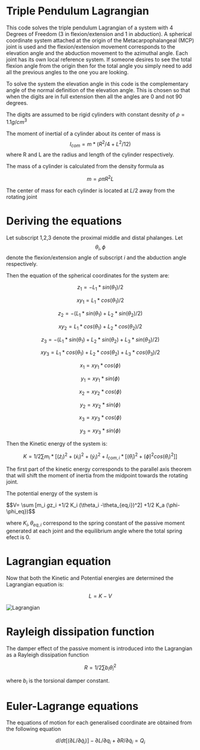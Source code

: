# Triple Pendulum Lagrangian

This code solves the triple pendulum Lagrangian of a system with 4 Degrees of Freedom (3 in flexion/extension and 1 in abduction). A spherical coordinate system attached at the origin of the 
Metacarpophalangeal (MCP) joint is used and the flexion/extension movement corresponds to the elevation angle and the abduction movement to the azimuthal angle.
Each joint has its own local reference system. If someone desires to see the total flexion angle from the origin then for the total angle you simply need to add all the previous angles to the one 
you are looking.

To solve the system the elevation angle in this code is the complementary angle of the normal definition of the elevation angle. This is chosen so that when the digits are in full extension then 
all the angles are 0 and not 90 degrees.

The digits are assumed to be rigid cylinders with constant desnity of $\rho=1.1 g/cm^3$ 

The moment of inertial of a cylinder about its center of mass is $$I_{com}= m* (R^2/4 + L^2/12)$$ where R and L are the radius and length of the cylinder respectively.

The mass of a cylinder is calculated from the density formula as

$$ m=\rho \pi R^2 L  $$

The center of mass for each cylinder is located at $L/2$ away from the rotating joint

# Deriving the equations

Let subscript 1,2,3 denote the proximal middle and distal phalanges. Let $$\theta_i ,\phi$$ denote the flexion/extension angle of subscript $i$ and the abduction angle respectively.

Then the equation of the spherical coordinates for the system are:

$$ z_1= -L_1*sin(\theta_1)/2 $$

$$ xy_1= L_1*cos(\theta_1)/2$$

$$ z_2= -(L_1*sin(\theta_1) +L_2*sin(\theta_2)/2)$$

$$ xy_2= L_1*cos(\theta_1)+L_2*cos(\theta_2)/2$$

$$ z_3= -(L_1*sin(\theta_1) +L_2*sin(\theta_2)+L_3*sin(\theta_3)/2) $$

$$ xy_3= L_1*cos(\theta_1)+L_2*cos(\theta_2)+L_3*cos(\theta_3)/2$$


$$ x_1= xy_1*cos(\phi) $$

$$ y_1= xy_1*sin(\phi) $$


$$ x_2= xy_2*cos(\phi) $$

$$ y_2= xy_2*sin(\phi) $$


$$ x_3= xy_3*cos(\phi) $$

$$ y_3= xy_3*sin(\phi) $$

Then the Kinetic energy of the system is:

$$ $$

$$ K= 1/2 \sum m_i *[(\dot z_i)^2+ (\dot x_i)^2 + (\dot y_i)^2 + I_{com,i} *[ (\dot \theta_i)^2 +(\dot \phi)^2 cos(\theta_i)^2]]$$

$$ $$

The first part of the kinetic energy corresponds to the parallel axis theorem that will shift the moment of inertia from the midpoint towards the rotating joint.

The potential energy of the system is

$$ $$

$$V= \sum [m_i *g*z_i +1/2 K_i (\theta_i -\theta_{eq,i})^2] +1/2 K_a (\phi-\phi_eq})$$

$$ $$

where $K_i, \theta_{eq,i}$ correspond to the spring constant of the passive moment generated at each joint and the equilibrium angle where the total spring efect is 0.


# Lagrangian equation

Now that both the Kinetic and Potential energies are determined the Lagrangian equation is:

$$ $$ 

$$ L = K-V$$

$$ $$

![Lagrangian](https://user-images.githubusercontent.com/64256997/188129462-b028a90e-f311-4fbc-8034-4ceaf6bdd5a3.jpg)







# Rayleigh dissipation function

The damper effect of the passive moment is introduced into the Lagrangian as a Rayleigh dissipation function

$$ $$ 

$$ R=1/2 \sum b_i \dot \theta_i ^2 $$

$$ $$

where $b_i$ is the torsional damper constant.

# Euler-Lagrange equations

The equations of motion for each generalised coordinate are obtained from the following equation

$$ $$

$$ d/dt [(\partial L /\partial \dot q_i)] -\partial  L / \partial q_i +\partial R / \partial \dot q_i = Q_i $$

$$ $$


